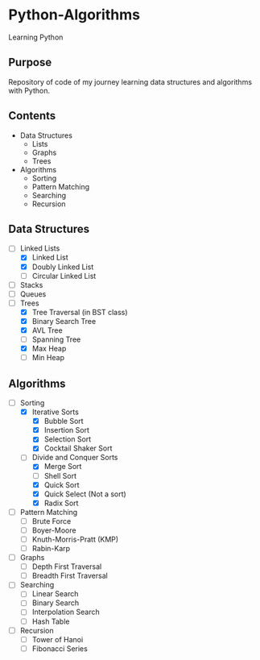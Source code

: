 # Python-Algorithms
Learning Python


## Purpose
Repository of code of my journey learning data structures and algorithms with Python.

## Contents
* Data Structures
  * Lists
  * Graphs
  * Trees
* Algorithms
  * Sorting
  * Pattern Matching
  * Searching
  * Recursion

## Data Structures
- [ ] Linked Lists
  - [x] Linked List
  - [x] Doubly Linked List
  - [ ] Circular Linked List
- [ ] Stacks
- [ ] Queues
- [ ] Trees
  - [x] Tree Traversal (in BST class)
  - [x] Binary Search Tree
  - [x] AVL Tree
  - [ ] Spanning Tree
  - [x] Max Heap
  - [ ] Min Heap

## Algorithms
- [ ] Sorting
  - [x] Iterative Sorts
    - [x] Bubble Sort
    - [x] Insertion Sort
    - [x] Selection Sort
    - [x] Cocktail Shaker Sort
  - [ ] Divide and Conquer Sorts
    - [x] Merge Sort
    - [ ] Shell Sort
    - [x] Quick Sort
    - [x] Quick Select (Not a sort)
    - [x] Radix Sort
- [ ] Pattern Matching
  - [ ] Brute Force
  - [ ] Boyer-Moore
  - [ ] Knuth-Morris-Pratt (KMP)
  - [ ] Rabin-Karp
- [ ] Graphs
  - [ ] Depth First Traversal
  - [ ] Breadth First Traversal
- [ ] Searching
  - [ ] Linear Search
  - [ ] Binary Search
  - [ ] Interpolation Search
  - [ ] Hash Table
- [ ] Recursion
  - [ ] Tower of Hanoi
  - [ ] Fibonacci Series

